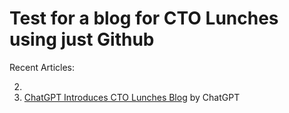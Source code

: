 # Test for a blog for CTO Lunches using just Github

Recent Articles:


2. 
1. [ChatGPT Introduces CTO Lunches Blog](2023.2.26%20ChatGPT%20Introduces%20CTO%20Lunches%20Blog.md) by ChatGPT


